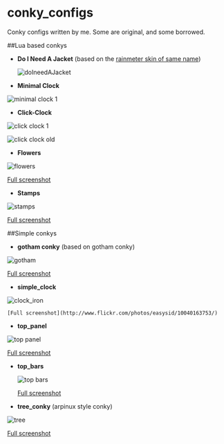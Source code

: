 conky_configs
=====
Conky configs written by me. Some are original, and some borrowed.


##Lua based conkys
*   **Do I Need A Jacket** (based on the [rainmeter skin of same name](http://flyinghyrax.deviantart.com/art/Do-I-Need-a-Jacket-2-0-beta-2016-04-10-494721790))

    ![doIneedAJacket](https://github.com/easysid/conky_configs/raw/master/doINeedAJacket/image.png)

*   **Minimal Clock**

   ![minimal clock 1](https://github.com/easysid/conky_configs/raw/master/min_clock/min_clock.png)

*   **Click-Clock**

   ![click clock 1](https://github.com/easysid/conky_configs/raw/master/click_clock/click_clock.png)

   ![click clock old](https://github.com/easysid/conky_configs/raw/master/click_clock/click_clock_old.png)

*   **Flowers**

   ![flowers](https://github.com/easysid/conky_configs/raw/master/flowers/flowers_conky.png)

   [Full screenshot](http://www.flickr.com/photos/easysid/8911104368/)

*   **Stamps**

   ![stamps](https://github.com/easysid/conky_configs/raw/master/stamps/stamp_conky.png)

   [Full screenshot](http://i.imgur.com/BgJjs3v.jpg)


##Simple conkys

*   **gotham conky**    (based on gotham conky)

   ![gotham](https://github.com/easysid/conky_configs/raw/master/simple/gotham.png)

   [Full screenshot](http://www.flickr.com/photos/easysid/8743489697/)

*   **simple_clock**

   ![clock_iron](https://github.com/easysid/conky_configs/raw/master/simple/clock_iron.png)

    [Full screenshot](http://www.flickr.com/photos/easysid/10040163753/)

*   **top_panel**

  ![top panel](https://github.com/easysid/conky_configs/raw/master/simple/top_panel.png)

   [Full screenshot](http://www.flickr.com/photos/easysid/9814315474/)

* **top_bars**

   ![top bars](https://github.com/easysid/conky_configs/raw/master/simple/topbars.png)

   [Full screenshot](http://www.flickr.com/photos/easysid/11705090703/)

*   **tree_conky**  (arpinux style conky)

  ![tree](https://github.com/easysid/conky_configs/raw/master/simple/tree_arpinux.png)

   [Full screenshot](http://i.imgur.com/BgJjs3v.jpg)


